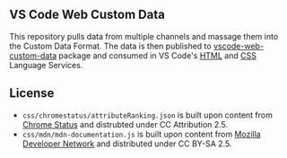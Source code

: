 ## VS Code Web Custom Data

This repository pulls data from multiple channels and massage them into the Custom Data Format. The data is then published to [vscode-web-custom-data](https://www.npmjs.com/package/vscode-web-custom-data) package and consumed in VS Code's [HTML](https://github.com/Microsoft/vscode-html-languageservice) and [CSS](https://github.com/Microsoft/vscode-css-languageservice) Language Services.


## License

- `css/chromestatus/attributeRanking.json` is built upon content from [Chrome Status](https://www.chromestatus.com/metrics/css/popularity) and distrubted under CC Attribution 2.5.
- `css/mdn/mdn-documentation.js` is built upon content from [Mozilla Developer Network](https://developer.mozilla.org/en-US/docs/Web)
and distributed under CC BY-SA 2.5.
